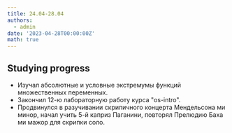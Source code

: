 ```yaml
---
title: 24.04-28.04
authors:
  - admin
date: '2023-04-28T00:00:00Z'
math: true
---
```


## Studying progress
- Изучал абсолютные и условные экстремумы функций множественных переменных.
- Закончил 12-ю лабораторную работу курса "os-intro".
- Продвинулся в разучивании скрипичного концерта Мендельсона ми минор, начал учить 5-й каприз Паганини, повторял Прелюдию Баха ми мажор для скрипки соло.

